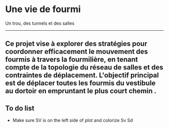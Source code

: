 # Une vie de fourmi

Un trou, des tunnels et des salles

---

Ce projet vise à explorer  des stratégies pour coordonner efficacement le mouvement des fourmis à travers la fourmilière, en tenant
compte de la topologie du réseau de salles et des contraintes de déplacement.
L'objectif principal est de déplacer toutes les fourmis du vestibule au dortoir en empruntant le plus court chemin .
-


## To do list

- Make sure SV is on the left side of plot and colorize Sv Sd
